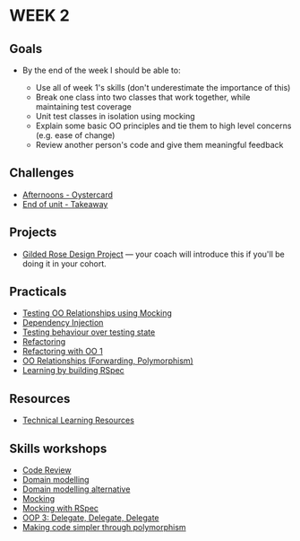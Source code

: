 # WEEK 2

## Goals

* By the end of the week I should be able to:

  * Use all of week 1's skills (don't underestimate the importance of this)
  * Break one class into two classes that work together, while maintaining test coverage
  * Unit test classes in isolation using mocking
  * Explain some basic OO principles and tie them to high level concerns (e.g. ease of change)
  * Review another person's code and give them meaningful feedback

## Challenges

* [Afternoons - Oystercard](https://github.com/makersacademy/course/tree/master/oystercard)
* [End of unit - Takeaway](https://github.com/makersacademy/takeaway-challenge)

## Projects

* [Gilded Rose Design Project](https://github.com/makersacademy/gilded_rose_design_project) — your coach will introduce this if you'll be doing it in your cohort.

## Practicals

* [Testing OO Relationships using Mocking](https://github.com/makersacademy/skills-workshops/blob/master/practicals/object_oriented_design/testing_relationships.md)
* [Dependency Injection](https://github.com/makersacademy/skills-workshops/blob/master/practicals/object_oriented_design/dependency_injection.md)
* [Testing behaviour over testing state](https://github.com/makersacademy/skills-workshops/blob/master/practicals/testing/behaviour_not_state.md)
* [Refactoring](https://github.com/makersacademy/skills-workshops/blob/master/practicals/object_oriented_design/refactoring.md)
* [Refactoring with OO 1](https://github.com/makersacademy/skills-workshops/blob/master/practicals/adventures/refactoring.md)
* [OO Relationships (Forwarding, Polymorphism)](https://github.com/makersacademy/skills-workshops/blob/master/practicals/object_oriented_design/oo_relationships.md)
* [Learning by building RSpec](https://github.com/makersacademy/skills-workshops/blob/master/practicals/adventures/learning_by_building_rspec.md)

## Resources

* [Technical Learning Resources](https://airtable.com/shrr9VqhGBzPyfa7E/tblokmw6yNUO75ge6?blocks=hide)

## Skills workshops

* [Code Review](https://github.com/makersacademy/skills-workshops/tree/master/object_oriented_programming/code_review)
* [Domain modelling](https://github.com/makersacademy/skills-workshops/tree/master/object_oriented_programming/domain_model_diagramming)
* [Domain modelling alternative](https://github.com/makersacademy/skills-workshops/blob/master/object_oriented_programming/domain_modelling_alternative)
* [Mocking](https://github.com/makersacademy/skills-workshops/tree/master/student-mocking-workshop)
* [Mocking with RSpec](https://github.com/makersacademy/skills-workshops/tree/master/object_oriented_programming/mocking_2)
* [OOP 3: Delegate, Delegate, Delegate](https://github.com/makersacademy/skills-workshops/tree/master/object_oriented_programming/oop_3)
* [Making code simpler through polymorphism](https://github.com/makersacademy/skills-workshops/tree/master/object_oriented_programming/making_code_simpler_through_polymorphism)
